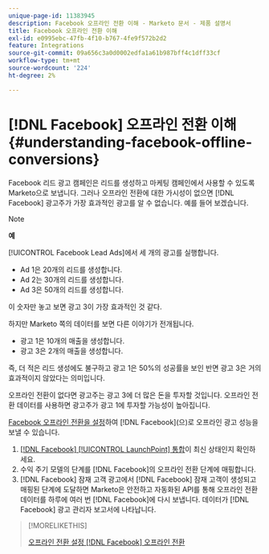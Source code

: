 ```yaml
---
unique-page-id: 11383945
description: Facebook 오프라인 전환 이해 - Marketo 문서 - 제품 설명서
title: Facebook 오프라인 전환 이해
exl-id: e0995ebc-47fb-4f10-b767-4fe9f572b2d2
feature: Integrations
source-git-commit: 09a656c3a0d0002edfa1a61b987bff4c1dff33cf
workflow-type: tm+mt
source-wordcount: '224'
ht-degree: 2%

---
```


# [!DNL Facebook] 오프라인 전환 이해 {#understanding-facebook-offline-conversions}

Facebook 리드 광고 캠페인은 리드를 생성하고 마케팅 캠페인에서 사용할 수 있도록 Marketo으로 보냅니다. 그러나 오프라인 전환에 대한 가시성이 없으면 [!DNL Facebook] 광고주가 가장 효과적인 광고를 알 수 없습니다. 예를 들어 보겠습니다.

>[!NOTE]
>
>**예**
>
>[!UICONTROL Facebook Lead Ads]에서 세 개의 광고를 실행합니다.
>
>* Ad 1은 20개의 리드를 생성합니다.
>* Ad 2는 30개의 리드를 생성합니다.
>* Ad 3은 50개의 리드를 생성합니다.
>
>이 숫자만 놓고 보면 광고 3이 가장 효과적인 것 같다.
>
>하지만 Marketo 쪽의 데이터를 보면 다른 이야기가 전개됩니다.
>
>* 광고 1은 10개의 매출을 생성합니다.
>* 광고 3은 2개의 매출을 생성합니다.
>
>즉, 더 적은 리드 생성에도 불구하고 광고 1은 50%의 성공률을 보인 반면 광고 3은 거의 효과적이지 않았다는 의미입니다.
>
>오프라인 전환이 없다면 광고주는 광고 3에 더 많은 돈을 투자할 것입니다. 오프라인 전환 데이터를 사용하면 광고주가 광고 1에 투자할 가능성이 높아집니다.

[Facebook 오프라인 전환을 설정](/help/marketo/product-docs/demand-generation/facebook/set-up-facebook-offline-conversions.md)하여 [!DNL Facebook]&#x200B;(으)로 오프라인 광고 성능을 보낼 수 있습니다.

1. [[!DNL Facebook] [!UICONTROL LaunchPoint] 통합](/help/marketo/product-docs/demand-generation/ad-network-integrations/add-facebook-custom-audiences-as-a-launchpoint-service.md)이 최신 상태인지 확인하세요.
1. 수익 주기 모델의 단계를 [!DNL Facebook]의 오프라인 전환 단계에 매핑합니다.
1. [!DNL Facebook] 잠재 고객 광고에서 [!DNL Facebook] 잠재 고객이 생성되고 매핑된 단계에 도달하면 Marketo은 안전하고 자동화된 API를 통해 오프라인 전환 데이터를 하루에 여러 번 [!DNL Facebook]에 다시 보냅니다. 데이터가 [!DNL Facebook] 광고 관리자 보고서에 나타납니다.

>[!MORELIKETHIS]
>
>[오프라인 전환 설정 [!DNL Facebook] 오프라인 전환](/help/marketo/product-docs/demand-generation/facebook/set-up-facebook-offline-conversions.md)
